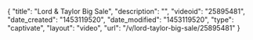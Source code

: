 {
    "title": "Lord & Taylor Big Sale",
    "description": "",
    "videoid": "25895481",
    "date_created": "1453119520",
    "date_modified": "1453119520",
    "type": "captivate",
    "layout": "video",
    "url": "\/v\/lord-taylor-big-sale\/25895481"
}